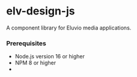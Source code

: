 # elv-design-js

A component library for Eluvio media applications.

### Prerequisites

- Node.js version 16 or higher
- NPM 8 or higher
- 
